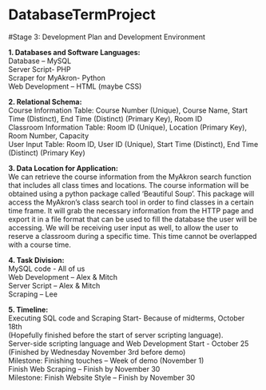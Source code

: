 # DatabaseTermProject
#Stage 3: Development Plan and Development Environment

**1. Databases and Software Languages:**  
Database – MySQL  
Server Script- PHP  
Scraper for MyAkron- Python  
Web Development – HTML (maybe CSS)  

**2. Relational Schema:**  
Course Information Table: Course Number (Unique), Course Name, Start Time (Distinct), End Time (Distinct) (Primary Key), Room ID  
Classroom Information Table: Room ID (Unique), Location (Primary Key), Room Number, Capacity  
User Input Table: Room ID, User ID (Unique), Start Time (Distinct), End Time (Distinct) (Primary Key)  

**3. Data Location for Application:**  
We can retrieve the course information from the MyAkron search function that includes all class times and locations.  The course information will be obtained using a python package called ‘Beautiful Soup’. This package will access the MyAkron’s class search tool in order to find classes in a certain time frame. It will grab the necessary information from the HTTP page and export it in a file format that can be used to fill the database the user will be accessing. We will be receiving user input as well, to allow the user to reserve a classroom during a specific time. This time cannot be overlapped with a course time.  

**4. Task Division:**  
MySQL code - All of us  
Web Development – Alex & Mitch  
Server Script – Alex & Mitch  
Scraping – Lee  

**5. Timeline:**  
Executing SQL code and Scraping Start- Because of midterms, October 18th  
(Hopefully finished before the start of server scripting language).  
Server-side scripting language and Web Development Start - October 25  
(Finished by Wednesday November 3rd before demo)  
Milestone: Finishing touches – Week of demo (November 1)  
Finish Web Scraping – Finish by November 30  
Milestone: Finish Website Style – Finish by November 30  
